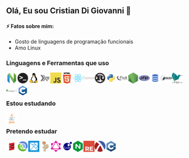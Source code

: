 ## Olá, Eu sou Cristian Di Giovanni 👋

<!-- :brazil: :it: :canada: -->

#### ⚡ Fatos sobre mim:
- Gosto de linguagens de programação funcionais
- Amo Linux

### Linguagens e Ferramentas que uso
<img align="left" title="neovim" alt="neovim" width="30px" src="https://raw.githubusercontent.com/github/explore/main/topics/neovim/neovim.png" />
<img align="left" title="Terminal" alt="Terminal" width="30px" src="https://raw.githubusercontent.com/github/explore/main/topics/terminal/terminal.png" />
<img align="left" title="linux" alt="linux" width="30px" src="https://raw.githubusercontent.com/github/explore/main/topics/linux/linux.png" />
<img align="left" title="haskell" alt="haskell" width="30px" src="https://raw.githubusercontent.com/github/explore/main/topics/haskell/haskell.png" />
<img align="left" title="javascript" alt="javascript" width="30px" src="https://raw.githubusercontent.com/github/explore/main/topics/javascript/javascript.png" />
<img align="left" title="html" alt="html" width="30px" src="https://raw.githubusercontent.com/github/explore/main/topics/html/html.png" />
<img align="left" title="react" alt="react" width="30px" src="https://raw.githubusercontent.com/github/explore/main/topics/react/react.png" />
<img align="left" title="express" alt="express" width="30px" src="https://raw.githubusercontent.com/github/explore/main/topics/express/express.png" />
<!-- -->
<img align="left" title="rust" alt="rust" width="30px" src="https://raw.githubusercontent.com/github/explore/main/topics/rust/rust.png" />
<img align="left" title="python" alt="python" width="30px" src="https://raw.githubusercontent.com/github/explore/main/topics/python/python.png" />
<img align="left" title="flask" alt="flask" width="30px" src="https://raw.githubusercontent.com/github/explore/main/topics/flask/flask.png" />
<img align="left" title="nodejs" alt="nodejs" width="30px" src="https://raw.githubusercontent.com/github/explore/2540486f8777ac3afd99d5e37ac7ffc25dd5196/topics/nodejs/nodejs.png" />
<img align="left" title="php" alt="php" width="30px" src="https://raw.githubusercontent.com/github/explore/main/topics/php/php.png" />
<img align="left" title="sql" alt="sql" width="30px" src="https://raw.githubusercontent.com/github/explore/main/topics/sql/sql.png" />
<img align="left" title="bash" alt="bash" width="30px" src="https://raw.githubusercontent.com/github/explore/main/topics/bash/bash.png" />
<img align="left" title="latex" alt="latex" width="30px" src="https://raw.githubusercontent.com/github/explore/main/topics/latex/latex.png" />

<br />
<br />

<img align="left" title="mongodb" alt="mongodb" width="30px" src="https://raw.githubusercontent.com/github/explore/main/topics/mongodb/mongodb.png" />
<img align="left" title="c" alt="c" width="30px" src="https://raw.githubusercontent.com/github/explore/main/topics/c/c.png" />

<br />

### Estou estudando



<img align="left" title="java" alt="java" width="30px" src="https://raw.githubusercontent.com/github/explore/main/topics/java/java.png" />

<br />

### Pretendo estudar
<img align="left" title="scala" alt="scala" width="30px" src="https://raw.githubusercontent.com/github/explore/main/topics/scala/scala.png" />
<img align="left" title="clojure" alt="clojure" width="30px" src="https://raw.githubusercontent.com/github/explore/main/topics/clojure/clojure.png" />
<img align="left" title="elm" alt="elm" width="30px" src="https://raw.githubusercontent.com/github/explore/main/topics/elm/elm.png" />
<img align="left" title="coq" alt="coq" width="30px" src="https://raw.githubusercontent.com/github/explore/main/topics/coq/coq.png" />
<img align="left" title="graphql" alt="graphql" width="30px" src="https://raw.githubusercontent.com/github/explore/main/topics/graphql/graphql.png" />
<img align="left" title="lua" alt="lua" width="30px" src="https://raw.githubusercontent.com/github/explore/main/topics/lua/lua.png" />
<img align="left" title="nginx" alt="nginx" width="30px" src="https://raw.githubusercontent.com/github/explore/main/topics/nginx/nginx.png" />
<img align="left" title="reason" alt="reason" width="30px" src="https://raw.githubusercontent.com/github/explore/main/topics/reason/reason.png" />
<img align="left" title="racket" alt="racket" width="30px" src="https://raw.githubusercontent.com/github/explore/main/topics/racket/racket.png" />
<img align="left" title="cpp" alt="cpp" width="30px" src="https://raw.githubusercontent.com/github/explore/main/topics/cpp/cpp.png" />

<br />
